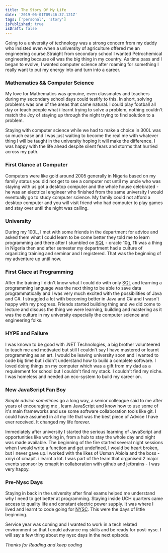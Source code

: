 ```yaml
---
title: The Story Of My Life
date: '2019-06-01T09:46:37.121Z'
tags: ['personal', 'story']
isPublished: true
isDraft: false
---
```



Going to a university of technology was a strong concern from my daddy who insisted even when a university of agriculture offered me an engineering course.Straight from secondary school I wanted Petrochemical engineering because oil was the big thing in my country. As time pass and I began to evolve, I wanted computer science after roaming for something I really want to put my energy into and turn into a career.

### Mathematics && Computer Science

My love for Mathematics was genuine, even classmates and teachers during my secondary school days could testify to this. In short, solving problems was one of the areas that came natural. I could play football all day or teach people what i learnt trying to solve a problem, nothing couldn't match the Joy of staying up through the night trying to find solution to a problem.

Staying with computer science while we had to make a choice in 300L was so much ease and I was just waiting to become the real me with whatever thing I will be taught in the university hoping it will make the difference. I was happy with the life ahead despite silent fears and storms that hurried across my path.

### First Glance at Computer

Computers were like gold around 2005 generally in Nigeria based on my family status you did not get to see a computer not until my uncle who was staying with us got a desktop computer and the whole house celebrated - he was an electrical engineer who finished from the same university I would eventually go to study computer science. My family could not afford a desktop computer and you will visit friend who had computer to play games and stay over until the night was calling.

### University

During my 100L, I met with some friends in the department for advice and asked them what I could learn to be come better they told me to learn programming and there after I stumbled on <abbr title="Structured Query Language">SQL</abbr> - oracle 10g, 11i was a thing in Nigeria then and after semester my department had a culture of organizing training and seminar and I registered. That was the beginning of my adventure up until now.

### First Glace at Programming

After the training I didn't know what I could do with only <abbr title="Structured Query Language">SQL</abbr> and learning a programming language was the next thing to be able to save data programmatically and I was very much excited with the possibilities of Java and C#. I struggled a lot with becoming better in Java and C# and I wasn't happy with my progress. Friends started building thing and we did come to lecture and discuss the thing we were learning, building and mastering as it was the culture in my university especially the computer science and engineering folks.

### HYPE and Failure

I was known to be good with .NET Technologies, a big brother volunteered to teach me and motivated but still I couldn't say I have mastered or learnt programming as an art. I would be leaving university soon and i wanted to code big time but i didn't understand how to build a complete software. I loved doing things on my computer which was a gift from my dad as a requirement for school but I couldn't find my stack. I couldn't find my niche. I was homeless and needed an eco-system to build my career on.

### New JavaScript Fan Boy

_Simple advice sometimes_ go a long way, a senior colleague said to me after years of encouraging me , learn JavaScript and know how to use some of it's main frameworks and use some software collaboration tools like git. I could have assumed in all my life that was the best piece of Advice I have ever received. It changed my life forever.

Immediately after university I started the serious learning of JavaScript and opportunities like working in, from a hub to stay the whole day and night was made available. The beginning of the fire started several night sessions when I would write a function and get undefined, I would be heart broken, but I never gave up.I worked with the likes of Usman Abiola and the boss -xniyi of cmapit. i learnt a lot. I was part of the team that organised 2 major events sponsor by cmapit in collaboration with github and jetbrains - I was very happy.

### Pre-Nysc Days

Staying in back in the university after final exams helped me understand why I need to get better at programming. Staying inside UCH quarters came access to quality life and constant electric power supply. It was where I lived and learnt to code going for <abbr title="National Youth Service Corp">NYSC</abbr>. This were the days of little beginning.

Service year was coming and I wanted to work in a tech related environment so that I could advance my skills and be ready for post-nysc. I will say a few thing about my nysc days in the next episode.

_Thanks for Reading and keep coding_
